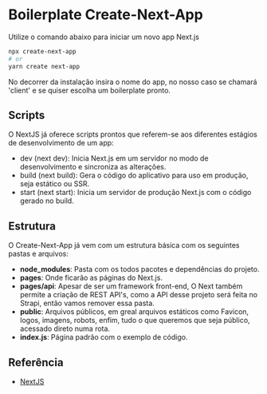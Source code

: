 # Boilerplate Create-Next-App

Utilize o comando abaixo para iniciar um novo app Next.js

```bash
npx create-next-app
# or
yarn create next-app
```

No decorrer da instalação insira o nome do app, no nosso caso se chamará 'client' e se quiser escolha um boilerplate pronto.

## Scripts

O NextJS já oferece scripts prontos que referem-se aos diferentes estágios de desenvolvimento de um app:

- dev (next dev): Inicia Next.js em um servidor no modo de desenvolvimento e sincroniza as alterações.
- build (next build): Gera o código do aplicativo para uso em produção, seja estático ou SSR.
- start (next start): Inicia um servidor de produção Next.js com o código gerado no build.

## Estrutura

O Create-Next-App já vem com um estrutura básica com os seguintes pastas e arquivos:

- **node_modules**: Pasta com os todos pacotes e dependências do projeto.
- **pages**: Onde ficarão as páginas do Next.js.
- **pages/api**: Apesar de ser um framework front-end, O Next também permite a criação de REST API's, como a API desse projeto será feita no Strapi, então vamos remover essa pasta.
- **public**: Arquivos públicos, em greal arquivos estáticos como Favicon, logos, imagens, robots, enfim, tudo o que queremos que seja público, acessado direto numa rota.
- **index.js**: Página padrão com o exemplo de código.

## Referência

- [NextJS](https://nextjs.org/docs)
